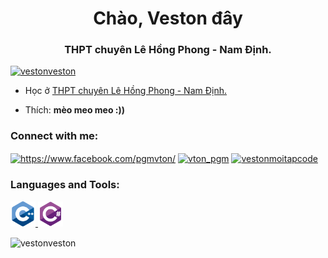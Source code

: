 <h1 align="center">Chào, Veston đây</h1>
<h3 align="center">THPT chuyên Lê Hồng Phong - Nam Định.</h3>

<p align="left"> <a href="https://github.com/ryo-ma/github-profile-trophy"><img src="https://github-profile-trophy.vercel.app/?username=vestonveston" alt="vestonveston" /></a> </p>

- Học ở [THPT chuyên Lê Hồng Phong - Nam Định.](https://thpt-lehongphong-nd.edu.vn/)

- Thích: **mèo meo meo :))**

<h3 align="left">Connect with me:</h3>
<p align="left">
<a href="https://fb.com/https://www.facebook.com/pgmvton/" target="blank"><img align="center" src="https://raw.githubusercontent.com/rahuldkjain/github-profile-readme-generator/master/src/images/icons/Social/facebook.svg" alt="https://www.facebook.com/pgmvton/" height="30" width="40" /></a>
<a href="https://instagram.com/vton_pgm" target="blank"><img align="center" src="https://raw.githubusercontent.com/rahuldkjain/github-profile-readme-generator/master/src/images/icons/Social/instagram.svg" alt="vton_pgm" height="30" width="40" /></a>
<a href="https://codeforces.com/profile/vestonmoitapcode" target="blank"><img align="center" src="https://raw.githubusercontent.com/rahuldkjain/github-profile-readme-generator/master/src/images/icons/Social/codeforces.svg" alt="vestonmoitapcode" height="30" width="40" /></a>
</p>

<h3 align="left">Languages and Tools:</h3>
<p align="left"> <a href="https://www.w3schools.com/cpp/" target="_blank" rel="noreferrer"> <img src="https://raw.githubusercontent.com/devicons/devicon/master/icons/cplusplus/cplusplus-original.svg" alt="cplusplus" width="40" height="40"/> </a> <a href="https://www.w3schools.com/cs/" target="_blank" rel="noreferrer"> <img src="https://raw.githubusercontent.com/devicons/devicon/master/icons/csharp/csharp-original.svg" alt="csharp" width="40" height="40"/> </a> </p>

<p><img align="center" src="https://github-readme-stats.vercel.app/api/top-langs?username=vestonveston&show_icons=true&locale=en&layout=compact" alt="vestonveston" /></p>

